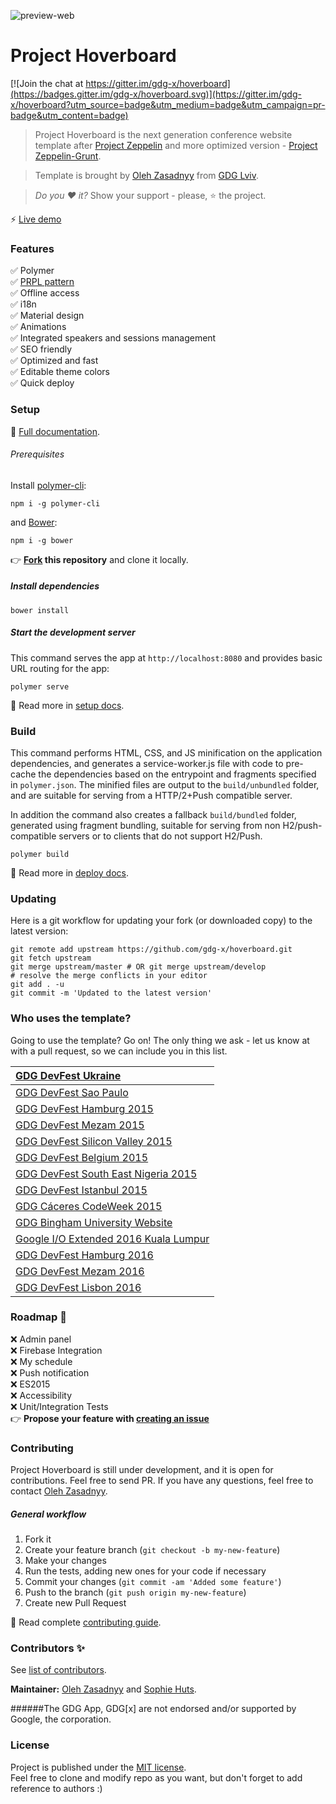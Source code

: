 ![preview-web](https://cloud.githubusercontent.com/assets/2954281/17777476/5dbbbe1c-6569-11e6-9cc4-77185ae9bf92.png)

# Project Hoverboard

[![Join the chat at https://gitter.im/gdg-x/hoverboard](https://badges.gitter.im/gdg-x/hoverboard.svg)](https://gitter.im/gdg-x/hoverboard?utm_source=badge&utm_medium=badge&utm_campaign=pr-badge&utm_content=badge)

> Project Hoverboard is the next generation conference website template after
[Project Zeppelin](https://github.com/gdg-x/zeppelin) and more optimized
version - [Project Zeppelin-Grunt](https://github.com/gdg-x/zeppelin-grunt).

> Template is brought by [Oleh Zasadnyy](https://plus.google.com/+OlehZasadnyy)
from [GDG Lviv](http://lviv.gdg.org.ua/).

> *Do you :heart: it?* Show your support - please, :star: the project.

:zap: [Live demo](https://hoverboard-dev.firebaseapp.com/)

### Features
:white_check_mark: Polymer  
:white_check_mark: [PRPL pattern](https://www.polymer-project.org/1.0/toolbox/server)  
:white_check_mark: Offline access  
:white_check_mark: i18n  
:white_check_mark: Material design  
:white_check_mark: Animations  
:white_check_mark: Integrated speakers and sessions management  
:white_check_mark: SEO friendly  
:white_check_mark: Optimized and fast  
:white_check_mark: Editable theme colors  
:white_check_mark: Quick deploy  

### Setup
:book: [Full documentation](/docs/).


###### Prerequisites

Install [polymer-cli](https://github.com/Polymer/polymer-cli):

    npm i -g polymer-cli

and [Bower](https://bower.io/):

    npm i -g bower

:point_right: **[Fork](https://github.com/gdg-x/hoverboard/fork) this repository** and clone it locally.

##### Install dependencies

    bower install

##### Start the development server

This command serves the app at `http://localhost:8080` and provides basic URL
routing for the app:

    polymer serve

:book: Read more in [setup docs](/docs/tutorials/set-up.md).


### Build

This command performs HTML, CSS, and JS minification on the application
dependencies, and generates a service-worker.js file with code to pre-cache the
dependencies based on the entrypoint and fragments specified in `polymer.json`.
The minified files are output to the `build/unbundled` folder, and are suitable
for serving from a HTTP/2+Push compatible server.

In addition the command also creates a fallback `build/bundled` folder,
generated using fragment bundling, suitable for serving from non
H2/push-compatible servers or to clients that do not support H2/Push.

    polymer build

:book: Read more in [deploy docs](/docs/tutorials/deploy.md).   

### Updating
Here is a git workflow for updating your fork (or downloaded copy) to the latest version:
```
git remote add upstream https://github.com/gdg-x/hoverboard.git
git fetch upstream
git merge upstream/master # OR git merge upstream/develop
# resolve the merge conflicts in your editor
git add . -u
git commit -m 'Updated to the latest version'
```

### Who uses the template?

Going to use the template? Go on! The only thing we ask - let us know at with a
pull request, so we can include you in this list.

| [GDG DevFest Ukraine](http://devfest.gdg.org.ua) |
| :------------ |
| [GDG DevFest Sao Paulo](http://sp.devfest.com.br)  |
| [GDG DevFest Hamburg 2015](http://devfest.de)  |
| [GDG DevFest Mezam 2015](https://devfest-mezam.gdgbambili.xyz) |
| [GDG DevFest Silicon Valley 2015](http://devfest2015.gdgsv.com/) |
| [GDG DevFest Belgium 2015](http://devfest.be/) |
| [GDG DevFest South East Nigeria 2015](http://www.devfestse.com) |
| [GDG DevFest Istanbul 2015](https://www.devfesttr.com) |
| [GDG Cáceres CodeWeek 2015](http://codeweek.gdgcaceres.es) |
| [GDG Bingham University Website](http://bhu.gdg.ng) |
| [Google I/O Extended 2016 Kuala Lumpur](https://ioxkl2016.firebaseapp.com) |
| [GDG DevFest Hamburg 2016](https://hamburg.devfest.de) |
| [GDG DevFest Mezam 2016](https://devfest-mezam.gdgbambili.xyz) |
| [GDG DevFest Lisbon 2016](https://devfestlisbon.firebaseapp.com) |

### Roadmap :rocket:
:x: Admin panel  
:x: Firebase Integration   
:x: My schedule  
:x: Push notification  
:x: ES2015  
:x: Accessibility  
:x: Unit/Integration Tests  
:point_right: __Propose your feature with [creating an issue](https://github.com/gdg-x/hoverboard/issues/new)__

### Contributing

Project Hoverboard is still under development, and it is open for contributions.
Feel free to send PR. If you have any questions, feel free to contact
[Oleh Zasadnyy](https://plus.google.com/+OlehZasadnyy).

##### General workflow
1. Fork it
2. Create your feature branch (`git checkout -b my-new-feature`)
3. Make your changes
4. Run the tests, adding new ones for your code if necessary
5. Commit your changes (`git commit -am 'Added some feature'`)
6. Push to the branch (`git push origin my-new-feature`)
7. Create new Pull Request

:book: Read complete [contributing guide](CONTRIBUTING.md).


### Contributors :sparkles:
See [list of contributors](https://github.com/gdg-x/hoverboard/graphs/contributors).

__Maintainer:__ [Oleh Zasadnyy](https://github.com/ozasadnyy) and [Sophie Huts](https://github.com/sophieH29).


######The GDG App, GDG[x] are not endorsed and/or supported by Google, the corporation.


### License

Project is published under the [MIT license](https://github.com/gdg-x/hoverboard/blob/master/LICENSE.md).  
Feel free to clone and modify repo as you want, but don't forget to add reference to authors :)
